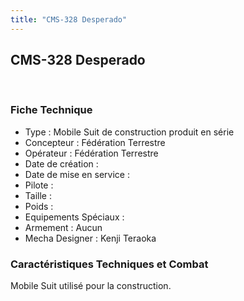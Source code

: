 ```yaml
---
title: "CMS-328 Desperado"
---
```


CMS-328 Desperado
-----------------


 
### Fiche Technique


- Type : Mobile Suit de construction produit en série  
- Concepteur : Fédération Terrestre  
- Opérateur : Fédération Terrestre  
- Date de création :   
- Date de mise en service :   
- Pilote :   
- Taille :   
- Poids :   
- Equipements Spéciaux :  
- Armement : Aucun  
- Mecha Designer : Kenji Teraoka


### Caractéristiques Techniques et Combat


Mobile Suit utilisé pour la construction. 

